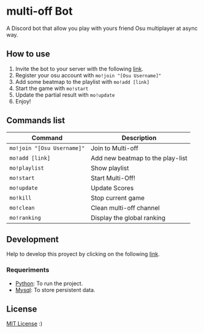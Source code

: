 # multi-off Bot

A Discord bot that allow you play with yours friend Osu multiplayer at async way.

## How to use
1. Invite the bot to your server with the following [link](https://discord.com/oauth2/authorize?client_id=887811212488892506&permissions=8&scope=bot).
2. Register your osu account with `mo!join "[Osu Username]"`
3. Add some beatmap to the playlist with `mo!add [link]`
4. Start the game with `mo!start`
5. Update the partial result with `mo!update`
6. Enjoy!

## Commands list

|  Command                    | Description                       |
| --------------------------- | --------------------------------- |
| `mo!join "[Osu Username]"`  | Join to Multi-off                 |
| `mo!add [link]`             | Add new beatmap to the play-list  |
| `mo!playlist`               | Show playlist                     |
| `mo!start`                  | Start Multi-Off!                  |
| `mo!update`                 | Update Scores                     |
| `mo!kill`                   | Stop current game                 |
| `mo!clean`                  | Clean multi-off channel           |
| `mo!ranking`                | Display the global ranking        |

## Development
Help to develop this proyect by clicking on the following [link](https://github.com/Kuellar/multi-off/wiki/Development).
### Requeriments
* [Python](https://www.python.org/): To run the project.
* [Mysql](https://www.mysql.com/): To store persistent data.

## License
[MIT License](./LICENSE) :)
